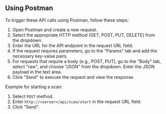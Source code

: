 ## Using Postman

To trigger these API calls using Postman, follow these steps:

1. Open Postman and create a new request.
2. Select the appropriate HTTP method (GET, POST, PUT, DELETE) from the dropdown.
3. Enter the URL for the API endpoint in the request URL field.
4. If the request requires parameters, go to the "Params" tab and add the necessary key-value pairs.
5. For requests that require a body (e.g., POST, PUT), go to the "Body" tab, select "raw", and choose "JSON" from the dropdown. Enter the JSON payload in the text area.
6. Click "Send" to execute the request and view the response.

Example for starting a scan:
1. Select `POST` method.
2. Enter `http://<server>/api/scan/start` in the request URL field.
3. Click "Send".

